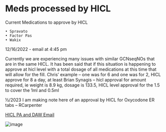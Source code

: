 # Meds processed by HICL

Current Medications to approve by HICL

	• Spravato
	• Factor Pas
	• Wakix




12/16/2022 - email at 4:45 pm	

Currently we are experiencing many issues with similar GCNseqNOs that are in the same HICL.
It has been said that if this situation is happening to approve at hicl level with a total dosage of all medications at this time that will allow for the fill.
Chris’ example – one was for 6 and one was for 2, HICL approve for 8 a day, at least
Brian Synagis – hicl approval for amount required, ie weight is 8.9 kg, dosage is 133.5, HICL level approval for the 1.5 to cover the 1ml and 0.5ml


½/2023
I am making note here of an approval by HICL for Oxycodone ER tabs – RCarpenter 

[HICL PA and DAW Email](https://mygainwell-my.sharepoint.com/:u:/r/personal/christopher_nguyen_gainwelltechnologies_com/Documents/Evergreen/Emails/FW_%20HICL%20PA%20processing%20DAW_%20correct%20procedure_.msg?csf=1&web=1&e=KgNtnn)


![image](https://user-images.githubusercontent.com/122046056/227077827-07ee2e1e-b359-4bdb-8324-c07889d13d6c.png)
